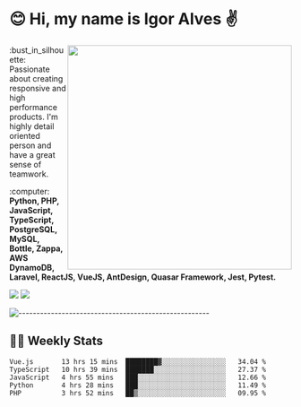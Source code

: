# :blush: Hi, my name is Igor Alves :v:

<img src="https://github-readme-stats.vercel.app/api?username=iguit0&show_icons=true&count_private=true&theme=onedark" min-width="400px" max-width="400px" width="400px" align="right" />

<p align="left"> 
  :bust_in_silhouette: Passionate about creating responsive and high performance products.
  I'm highly detail oriented person and have a great sense of teamwork.
</p>

<p align="left">
  :computer: <strong>Python, PHP, JavaScript, TypeScript, PostgreSQL, MySQL, Bottle, Zappa, AWS DynamoDB, Laravel, ReactJS, VueJS, AntDesign, Quasar Framework, Jest, Pytest.</strong>
</p>

<p align="left">
  <a href="https://www.linkedin.com/in/igor-lucio-alves" target="_blank" rel="noopener noreferrer" alt="LinkedIn">
  <img src="https://img.shields.io/badge/LinkedIn-0077B5?style=for-the-badge&logo=linkedin&logoColor=white" /></a>

  <a href="https://t.me/iguit0" target="_blank" rel="noopener noreferrer" alt="Telegram">
  <img src="https://img.shields.io/badge/Telegram-2CA5E0?style=for-the-badge&logo=telegram&logoColor=white" /></a>
</p>

![-----------------------------------------------------](https://raw.githubusercontent.com/andreasbm/readme/master/assets/lines/aqua.png)

## :man_technologist: Weekly Stats
<!--START_SECTION:waka-->
```text
Vue.js       13 hrs 15 mins  ████████▓░░░░░░░░░░░░░░░░   34.04 % 
TypeScript   10 hrs 39 mins  ███████░░░░░░░░░░░░░░░░░░   27.37 % 
JavaScript   4 hrs 55 mins   ███░░░░░░░░░░░░░░░░░░░░░░   12.66 % 
Python       4 hrs 28 mins   ███░░░░░░░░░░░░░░░░░░░░░░   11.49 % 
PHP          3 hrs 52 mins   ██▒░░░░░░░░░░░░░░░░░░░░░░   09.95 % 
```
<!--END_SECTION:waka-->

